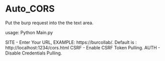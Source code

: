 # Auto_CORS

Put the burp request into the the text area.

usage: Python Main.py 

  SITE - Enter Your URL, EXAMPLE: https://burcollab/. Default is : http://localhost:1234/cors.html
  CSRF - Enable CSRF Token Pulling.
  AUTH -  Disable Credentials Pulling.
